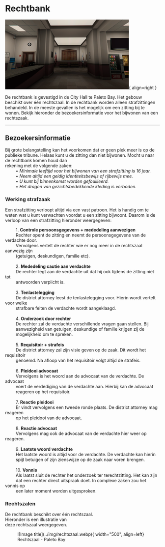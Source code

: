 # Rechtbank

![Image title](../img/stadskantoor.webp){ align=right }

De rechtbank is gevestigd in de City Hall te Paleto Bay. 
Het gebouw beschikt over één rechtszaal.
In de rechtbank worden alleen strafzittingen behandeld.
In de meeste gevallen is het mogelijk om een zitting bij te wonen. 
Bekijk hieronder de bezoekersinformatie voor het bijwonen van een rechtszaak. 

---

## Bezoekersinformatie
Bij grote belangstelling kan het voorkomen dat er geen plek meer is op de publieke tribune. 
Helaas kunt u de zitting dan niet bijwonen. Mocht u naar de rechtbank komen houd dan  
rekening met de volgende zaken:  
&ensp; &nbsp; &nbsp; &nbsp; • _Minimale leeftijd voor het bijwonen van een strafzitting is 16 jaar._  
&ensp; &nbsp; &nbsp; &nbsp; • _Neem altijd een geldig identiteitsbewijs of rijbewijs mee._     
&ensp; &nbsp; &nbsp; &nbsp; • _U kunt bij binnenkomst worden gefouilleerd._  
&ensp; &nbsp; &nbsp; &nbsp; • _Het dragen van gezichtsbedekkende kleding is verboden._  

### Werking strafzaak
Een strafzitting verloopt altijd via een vast patroon. Het is handig om te weten wat u kunt verwachten voordat u een zitting bijwoont. 
Daarom is de verloop van een strafzitting hieronder weergegeven:

&ensp; &nbsp; &nbsp; &nbsp; 1. __Controle persoonsgegevens + mededeling aanwezigen__ <br />
&ensp; &nbsp; &nbsp; &nbsp; Rechter opent de zitting en neemt de persoonsgegevens van de verdachte door. <br> 
&ensp; &nbsp; &nbsp; &nbsp; Vervolgens vertelt de rechter wie er nog meer in de rechtszaal aanwezig zijn <br> 
&ensp; &nbsp; &nbsp; &nbsp; (getuigen, deskundigen, familie etc). <br>    
&ensp; &nbsp; &nbsp; &nbsp; 2. __Mededeling cautie aan verdachte__ <br />
&ensp; &nbsp; &nbsp; &nbsp; De rechter legt aan de verdachte uit dat hij ook tijdens de zitting niet tot <br>
&ensp; &nbsp; &nbsp; &nbsp; antwoorden verplicht is. <br>   
&ensp; &nbsp; &nbsp; &nbsp; 3. __Tenlastelegging__ <br />
&ensp; &nbsp; &nbsp; &nbsp; De district attorney leest de tenlastelegging voor. Hierin wordt vertelt voor welke <br>
&ensp; &nbsp; &nbsp; &nbsp; strafbare feiten de verdachte wordt aangeklaagd. <br>      
&ensp; &nbsp; &nbsp; &nbsp; 4. __Onderzoek door rechter__ <br />
&ensp; &nbsp; &nbsp; &nbsp; De rechter zal de verdachte verschillende vragen gaan stellen. Bij <br>
&ensp; &nbsp; &nbsp; &nbsp; aanwezigheid van getuigen, deskundige of familie krijgen zij de <br>
&ensp; &nbsp; &nbsp; &nbsp; mogelijkheid om te spreken. <br>    
&ensp; &nbsp; &nbsp; &nbsp; 5. __Requisitoir + strafeis__ <br />
&ensp; &nbsp; &nbsp; &nbsp; De district attorney zal zijn visie geven op de zaak. Dit wordt het requisitoir <br>
&ensp; &nbsp; &nbsp; &nbsp; genoemd. Na afloop van het requisitoir volgt altijd de strafeis. <br>  
&ensp; &nbsp; &nbsp; &nbsp; 6. __Pleidooi advocaat__ <br />
&ensp; &nbsp; &nbsp; &nbsp; Vervolgens is het woord aan de advocaat van de verdachte. De advocaat <br>
&ensp; &nbsp; &nbsp; &nbsp; voert de verdediging van de verdachte aan. Hierbij kan de advocaat <br>
&ensp; &nbsp; &nbsp; &nbsp; reageren op het requisitoir. <br>   
&ensp; &nbsp; &nbsp; &nbsp; 7. __Reactie pleidooi__ <br />
&ensp; &nbsp; &nbsp; &nbsp; Er vindt vervolgens een tweede ronde plaats. De district attorney mag reageren <br>
&ensp; &nbsp; &nbsp; &nbsp; op het pleidooi van de advocaat. <br>  
&ensp; &nbsp; &nbsp; &nbsp; 8. __Reactie advocaat__ <br />
&ensp; &nbsp; &nbsp; &nbsp; Vervolgens mag ook de advocaat van de verdachte hier weer op reageren. <br>  
&ensp; &nbsp; &nbsp; &nbsp; 9. __Laatste woord verdachte__ <br />
&ensp; &nbsp; &nbsp; &nbsp; Het laatste woord is altijd voor de verdachte. De verdachte kan hierin <br>
&ensp; &nbsp; &nbsp; &nbsp; spijt betuigen of zijn zienswijze op de zaak naar voren brengen. <br>  
&ensp; &nbsp; &nbsp; &nbsp; 10. __Vonnis__ <br />
&ensp; &nbsp; &nbsp; &nbsp; Als laatst sluit de rechter het onderzoek ter terechtzitting. Het kan zijn <br>
&ensp; &nbsp; &nbsp; &nbsp; dat een rechter direct uitspraak doet. In complexe zaken zou het vonnis op <br>
&ensp; &nbsp; &nbsp; &nbsp; een later moment worden uitgesproken.  

### Rechtszalen

De rechtbank beschikt over één rechtszaal.   
Hieronder is een illustratie van   
deze rechtszaal weergegeven.

<figure markdown="span">
  ![Image title](../img/rechtszaal.webp){ width="500", align=left}
  <figcaption>Rechtszaal - Paleto Bay</figcaption>
</figure>

